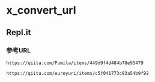 # x_convert_url

## Repl.it

### 参考URL

```
https://qiita.com/Pumila/items/449d9f4d484b78e95479
```

```
https://qiita.com/eureyuri/items/c5f041773c93a54b9f92
```